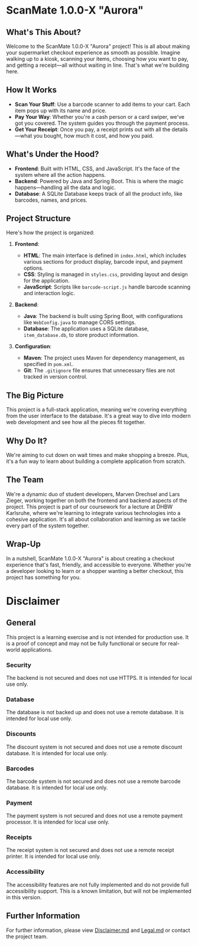 # ScanMate 1.0.0-X "Aurora"

## What's This About?

Welcome to the ScanMate 1.0.0-X "Aurora" project! This is all about making your supermarket checkout experience as smooth as possible. Imagine walking up to a kiosk, scanning your items, choosing how you want to pay, and getting a receipt—all without waiting in line. That's what we're building here.

## How It Works

- **Scan Your Stuff**: Use a barcode scanner to add items to your cart. Each item pops up with its name and price.
- **Pay Your Way**: Whether you're a cash person or a card swiper, we've got you covered. The system guides you through the payment process.
- **Get Your Receipt**: Once you pay, a receipt prints out with all the details—what you bought, how much it cost, and how you paid.


## What's Under the Hood?

- **Frontend**: Built with HTML, CSS, and JavaScript. It's the face of the system where all the action happens.
- **Backend**: Powered by Java and Spring Boot. This is where the magic happens—handling all the data and logic.
- **Database**: A SQLite Database keeps track of all the product info, like barcodes, names, and prices.


## Project Structure

Here's how the project is organized:

1. **Frontend**:
   - **HTML**: The main interface is defined in `index.html`, which includes various sections for product display, barcode input, and payment options.
   - **CSS**: Styling is managed in `styles.css`, providing layout and design for the application.
   - **JavaScript**: Scripts like `barcode-script.js` handle barcode scanning and interaction logic.

2. **Backend**:
   - **Java**: The backend is built using Spring Boot, with configurations like `WebConfig.java` to manage CORS settings.
   - **Database**: The application uses a SQLite database, `item_database.db`, to store product information.

3. **Configuration**:
   - **Maven**: The project uses Maven for dependency management, as specified in `pom.xml`.
   - **Git**: The `.gitignore` file ensures that unnecessary files are not tracked in version control.


## The Big Picture

This project is a full-stack application, meaning we're covering everything from the user interface to the database. It's a great way to dive into modern web development and see how all the pieces fit together.

## Why Do It?

We're aiming to cut down on wait times and make shopping a breeze. Plus, it's a fun way to learn about building a complete application from scratch.

## The Team

We're a dynamic duo of student developers, Marven Drechsel and Lars Zieger, working together on both the frontend and backend aspects of the project. This project is part of our coursework for a lecture at DHBW Karlsruhe, where we're learning to integrate various technologies into a cohesive application. It's all about collaboration and learning as we tackle every part of the system together.

## Wrap-Up

In a nutshell, ScanMate 1.0.0-X "Aurora" is about creating a checkout experience that's fast, friendly, and accessible to everyone. Whether you're a developer looking to learn or a shopper wanting a better checkout, this project has something for you.



# Disclaimer

## General 
This project is a learning exercise and is not intended for production use. It is a proof of concept and may not be fully functional or secure for real-world applications.

### Security
The backend is not secured and does not use HTTPS. It is intended for local use only.

### Database
The database is not backed up and does not use a remote database. It is intended for local use only.

### Discounts
The discount system is not secured and does not use a remote discount database. It is intended for local use only.

### Barcodes
The barcode system is not secured and does not use a remote barcode database. It is intended for local use only.

### Payment
The payment system is not secured and does not use a remote payment processor. It is intended for local use only.

### Receipts
The receipt system is not secured and does not use a remote receipt printer. It is intended for local use only.

### Accessibility
The accessibility features are not fully implemented and do not provide full accessibility support. This is a known limitation, but will not be implemented in this version.


## Further Information

For further information, please view [Disclaimer.md](Disclaimer.md) and [Legal.md](Legal.md) or contact the project team.

